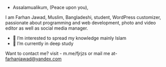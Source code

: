 - Assalamualikum, (Peace upon you),

 
I am Farhan Jawad, Muslim, Bangladeshi, student, WordPress customizer, passionate about programming and web development, photo and video editor as well as social media manager.
- 👀 I’m interested to spread my knowledge mainly Islam 
- 🌱 I’m currently in deep study

Want to contact me?
visit - m.me/fjrjzs 
or mail me at- farhanjawad@yandex.com
